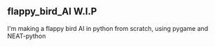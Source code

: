 ## flappy_bird_AI W.I.P
I'm making a flappy bird AI in python from scratch, using pygame and NEAT-python



